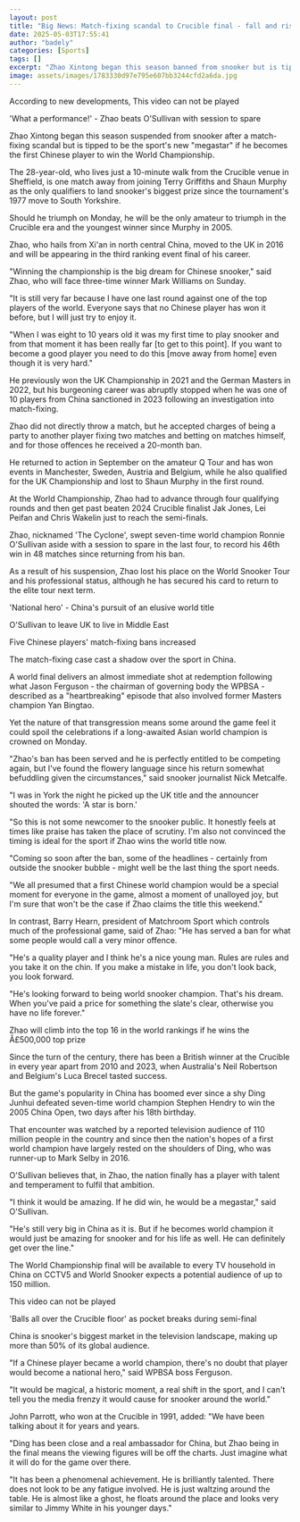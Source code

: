 ```yaml
---
layout: post
title: "Big News: Match-fixing scandal to Crucible final - fall and rise of Zhao"
date: 2025-05-03T17:55:41
author: "badely"
categories: [Sports]
tags: []
excerpt: "Zhao Xintong began this season banned from snooker but is tipped to be the sport's new 'megastar' if he becomes the first Chinese player to win the wo"
image: assets/images/1783330d97e795e607bb3244cfd2a6da.jpg
---
```


According to new developments, This video can not be played

'What a performance!' - Zhao beats O'Sullivan with session to spare

Zhao Xintong began this season suspended from snooker after a match-fixing scandal but is tipped to be the sport's new "megastar" if he becomes the first Chinese player to win the World Championship.

The 28-year-old, who lives just a 10-minute walk from the Crucible venue in Sheffield, is one match away from joining Terry Griffiths and Shaun Murphy as the only qualifiers to land snooker's biggest prize since the tournament's 1977 move to South Yorkshire.

Should he triumph on Monday, he will be the only amateur to triumph in the Crucible era and the youngest winner since Murphy in 2005.

Zhao, who hails from Xi'an in north central China, moved to the UK in 2016 and will be appearing in the third ranking event final of his career.

"Winning the championship is the big dream for Chinese snooker," said Zhao, who will face three-time winner Mark Williams on Sunday.

"It is still very far because I have one last round against one of the top players of the world. Everyone says that no Chinese player has won it before, but I will just try to enjoy it.

"When I was eight to 10 years old it was my first time to play snooker and from that moment it has been really far [to get to this point]. If you want to become a good player you need to do this [move away from home] even though it is very hard."

He previously won the UK Championship in 2021 and the German Masters in 2022, but his burgeoning career was abruptly stopped when he was one of 10 players from China sanctioned in 2023 following an investigation into match-fixing.

Zhao did not directly throw a match, but he accepted charges of being a party to another player fixing two matches and betting on matches himself, and for those offences he received a 20-month ban.

He returned to action in September on the amateur Q Tour and has won events in Manchester, Sweden, Austria and Belgium, while he also qualified for the UK Championship and lost to Shaun Murphy in the first round.

At the World Championship, Zhao had to advance through four qualifying rounds and then get past beaten 2024 Crucible finalist Jak Jones, Lei Peifan and Chris Wakelin just to reach the semi-finals.

Zhao, nicknamed 'The Cyclone', swept seven-time world champion Ronnie O'Sullivan aside with a session to spare in the last four, to record his 46th win in 48 matches since returning from his ban.

As a result of his suspension, Zhao lost his place on the World Snooker Tour and his professional status, although he has secured his card to return to the elite tour next term.

'National hero' - China's pursuit of an elusive world title

O'Sullivan to leave UK to live in Middle East

Five Chinese players' match-fixing bans increased

The match-fixing case cast a shadow over the sport in China.

A world final delivers an almost immediate shot at redemption following what Jason Ferguson - the chairman of governing body the WPBSA - described as a "heartbreaking" episode that also involved former Masters champion Yan Bingtao.

Yet the nature of that transgression means some around the game feel it could spoil the celebrations if a long-awaited Asian world champion is crowned on Monday.

"Zhao's ban has been served and he is perfectly entitled to be competing again, but I've found the flowery language since his return somewhat befuddling given the circumstances," said snooker journalist Nick Metcalfe.

"I was in York the night he picked up the UK title and the announcer shouted the words: 'A star is born.'

"So this is not some newcomer to the snooker public. It honestly feels at times like praise has taken the place of scrutiny. I'm also not convinced the timing is ideal for the sport if Zhao wins the world title now.

"Coming so soon after the ban, some of the headlines - certainly from outside the snooker bubble - might well be the last thing the sport needs.

"We all presumed that a first Chinese world champion would be a special moment for everyone in the game, almost a moment of unalloyed joy, but I'm sure that won't be the case if Zhao claims the title this weekend."

In contrast, Barry Hearn, president of Matchroom Sport which controls much of the professional game, said of Zhao: "He has served a ban for what some people would call a very minor offence.

"He's a quality player and I think he's a nice young man. Rules are rules and you take it on the chin. If you make a mistake in life, you don't look back, you look forward.

"He's looking forward to being world snooker champion. That's his dream. When you've paid a price for something the slate's clear, otherwise you have no life forever."

Zhao will climb into the top 16 in the world rankings if he wins the Â£500,000 top prize

Since the turn of the century, there has been a British winner at the Crucible in every year apart from 2010 and 2023, when Australia's Neil Robertson and Belgium's Luca Brecel tasted success.

But the game's popularity in China has boomed ever since a shy Ding Junhui defeated seven-time world champion Stephen Hendry to win the 2005 China Open, two days after his 18th birthday. 

That encounter was watched by a reported television audience of 110 million people in the country and since then the nation's hopes of a first world champion have largely rested on the shoulders of Ding, who was runner-up to Mark Selby in 2016.

O'Sullivan believes that, in Zhao, the nation finally has a player with talent and temperament to fulfil that ambition.

"I think it would be amazing. If he did win, he would be a megastar," said O'Sullivan.

"He's still very big in China as it is. But if he becomes world champion it would just be amazing for snooker and for his life as well. He can definitely get over the line."

The World Championship final will be available to every TV household in China on CCTV5 and World Snooker expects a potential audience of up to 150 million.

This video can not be played

'Balls all over the Crucible floor' as pocket breaks during semi-final

China is snooker's biggest market in the television landscape, making up more than 50% of its global audience.

"If a Chinese player became a world champion, there's no doubt that player would become a national hero," said WPBSA boss Ferguson.

"It would be magical, a historic moment, a real shift in the sport, and I can't tell you the media frenzy it would cause for snooker around the world."

John Parrott, who won at the Crucible in 1991, added: "We have been talking about it for years and years.

"Ding has been close and a real ambassador for China, but Zhao being in the final means the viewing figures will be off the charts. Just imagine what it will do for the game over there.

"It has been a phenomenal achievement. He is brilliantly talented. There does not look to be any fatigue involved. He is just waltzing around the table. He is almost like a ghost, he floats around the place and looks very similar to Jimmy White in his younger days."

